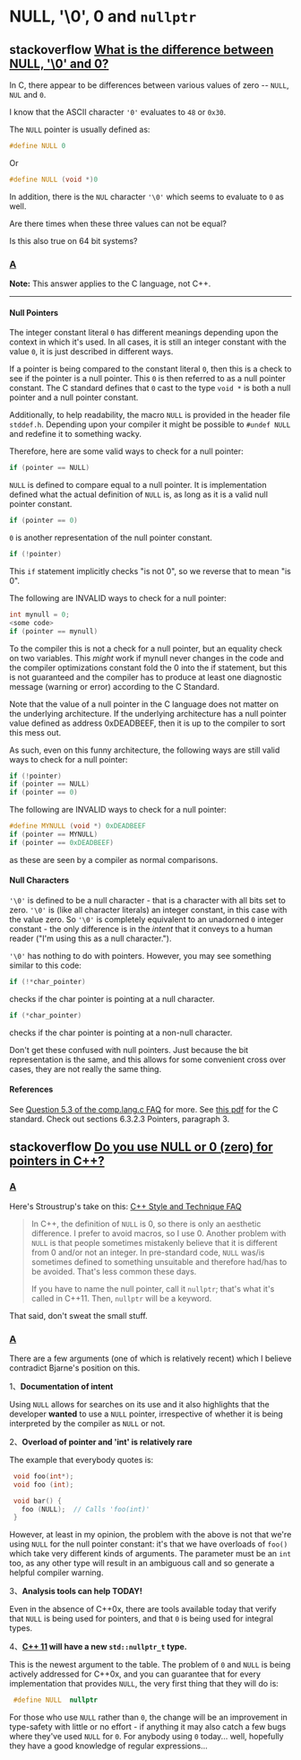 # NULL, '\0', 0 and `nullptr`

## stackoverflow [What is the difference between NULL, '\0' and 0?](https://stackoverflow.com/questions/1296843/what-is-the-difference-between-null-0-and-0)

In C, there appear to be differences between various values of zero -- `NULL`, `NUL` and `0`.

I know that the ASCII character `'0'` evaluates to `48` or `0x30`.

The `NULL` pointer is usually defined as:

```c
#define NULL 0
```

Or

```c
#define NULL (void *)0
```

In addition, there is the `NUL` character `'\0'` which seems to evaluate to `0` as well.

Are there times when these three values can not be equal?

Is this also true on 64 bit systems?

### [A](https://stackoverflow.com/a/1296865)

**Note:** This answer applies to the C language, not C++.

------

#### Null Pointers

The integer constant literal `0` has different meanings depending upon the context in which it's used. In all cases, it is still an integer constant with the value `0`, it is just described in different ways.

If a pointer is being compared to the constant literal `0`, then this is a check to see if the pointer is a null pointer. This `0` is then referred to as a null pointer constant. The C standard defines that `0` cast to the type `void *` is both a null pointer and a null pointer constant.

Additionally, to help readability, the macro `NULL` is provided in the header file `stddef.h`. Depending upon your compiler it might be possible to `#undef NULL` and redefine it to something wacky.

Therefore, here are some valid ways to check for a null pointer:

```c
if (pointer == NULL)
```

`NULL` is defined to compare equal to a null pointer. It is implementation defined what the actual definition of `NULL` is, as long as it is a valid null pointer constant.

```c
if (pointer == 0)
```

`0` is another representation of the null pointer constant.

```c
if (!pointer)
```

This `if` statement implicitly checks "is not 0", so we reverse that to mean "is 0".

The following are INVALID ways to check for a null pointer:

```c
int mynull = 0;
<some code>
if (pointer == mynull)
```

To the compiler this is not a check for a null pointer, but an equality check on two variables. This *might* work if mynull never changes in the code and the compiler optimizations constant fold the 0 into the if statement, but this is not guaranteed and the compiler has to produce at least one diagnostic message (warning or error) according to the C Standard.

Note that the value of a null pointer in the C language does not matter on the underlying architecture. If the underlying architecture has a null pointer value defined as address 0xDEADBEEF, then it is up to the compiler to sort this mess out.

As such, even on this funny architecture, the following ways are still valid ways to check for a null pointer:

```c
if (!pointer)
if (pointer == NULL)
if (pointer == 0)
```

The following are INVALID ways to check for a null pointer:

```c
#define MYNULL (void *) 0xDEADBEEF
if (pointer == MYNULL)
if (pointer == 0xDEADBEEF)
```

as these are seen by a compiler as normal comparisons.

#### Null Characters

`'\0'` is defined to be a null character - that is a character with all bits set to zero. `'\0'` is (like all character literals) an integer constant, in this case with the value zero. So `'\0'` is completely equivalent to an unadorned `0` integer constant - the only difference is in the *intent* that it conveys to a human reader ("I'm using this as a null character.").

`'\0'` has nothing to do with pointers. However, you may see something similar to this code:

```c
if (!*char_pointer)
```

checks if the char pointer is pointing at a null character.

```c
if (*char_pointer)
```

checks if the char pointer is pointing at a non-null character.

Don't get these confused with null pointers. Just because the bit representation is the same, and this allows for some convenient cross over cases, they are not really the same thing.

#### References

See [Question 5.3 of the comp.lang.c FAQ](http://c-faq.com/null/ptrtest.html) for more. See [this pdf](http://www.open-std.org/JTC1/SC22/WG14/www/docs/n1124.pdf) for the C standard. Check out sections 6.3.2.3 Pointers, paragraph 3.



## stackoverflow [Do you use NULL or 0 (zero) for pointers in C++?](https://stackoverflow.com/questions/176989/do-you-use-null-or-0-zero-for-pointers-in-c)



### [A](https://stackoverflow.com/a/177007)

Here's Stroustrup's take on this: [C++ Style and Technique FAQ](http://www.stroustrup.com/bs_faq2.html#null)

> In C++, the definition of `NULL` is 0, so there is only an aesthetic difference. I prefer to avoid macros, so I use 0. Another problem with `NULL` is that people sometimes mistakenly believe that it is different from 0 and/or not an integer. In pre-standard code, `NULL` was/is sometimes defined to something unsuitable and therefore had/has to be avoided. That's less common these days.
>
> If you have to name the null pointer, call it `nullptr`; that's what it's called in C++11. Then, `nullptr` will be a keyword.

That said, don't sweat the small stuff.



### [A](https://stackoverflow.com/a/177716)

There are a few arguments (one of which is relatively recent) which I believe contradict Bjarne's position on this.

1、**Documentation of intent**

Using `NULL` allows for searches on its use and it also highlights that the developer **wanted** to use a `NULL` pointer, irrespective of whether it is being interpreted by the compiler as `NULL` or not.

2、**Overload of pointer and 'int' is relatively rare**

The example that everybody quotes is:

```cpp
 void foo(int*);
 void foo (int);

 void bar() {
   foo (NULL);  // Calls 'foo(int)'
 }
```

However, at least in my opinion, the problem with the above is not that we're using `NULL` for the null pointer constant: it's that we have overloads of `foo()` which take very different kinds of arguments. The parameter must be an `int` too, as any other type will result in an ambiguous call and so generate a helpful compiler warning.

3、**Analysis tools can help TODAY!**

Even in the absence of C++0x, there are tools available today that verify that `NULL` is being used for pointers, and that `0` is being used for integral types.

4、**[C++ 11](http://en.wikipedia.org/wiki/C++11) will have a new `std::nullptr_t` type.**

This is the newest argument to the table. The problem of `0` and `NULL` is being actively addressed for C++0x, and you can guarantee that for every implementation that provides `NULL`, the very first thing that they will do is:

```cpp
 #define NULL  nullptr
```

For those who use `NULL` rather than `0`, the change will be an improvement in type-safety with little or no effort - if anything it may also catch a few bugs where they've used `NULL` for `0`. For anybody using `0` today... well, hopefully they have a good knowledge of regular expressions...